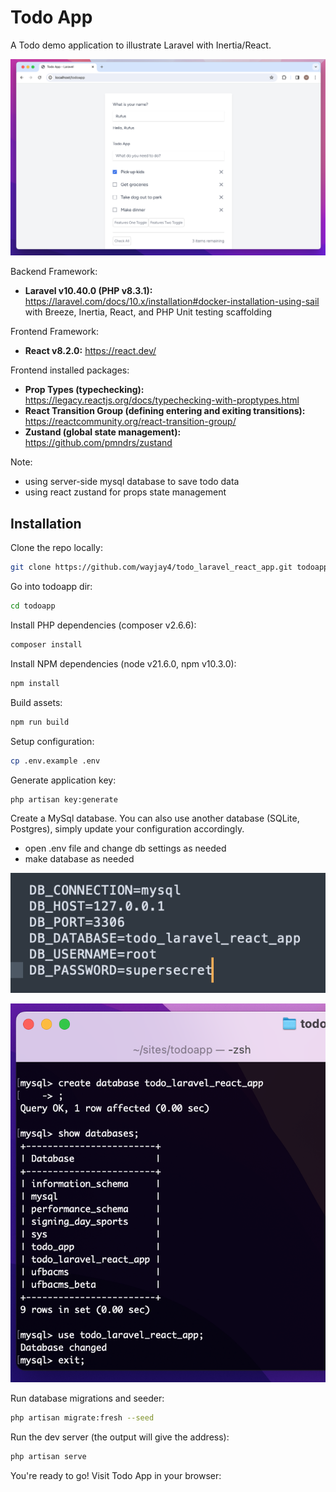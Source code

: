 # Todo App

A Todo demo application to illustrate Laravel with Inertia/React.

![TodoApp_screenshot.png](public/images/TodoApp_screenshot.png)

Backend Framework:
- **Laravel v10.40.0 (PHP v8.3.1):** https://laravel.com/docs/10.x/installation#docker-installation-using-sail
with Breeze, Inertia, React, and PHP Unit testing scaffolding

Frontend Framework:
- **React v8.2.0:** https://react.dev/

Frontend installed packages:
- **Prop Types (typechecking):** https://legacy.reactjs.org/docs/typechecking-with-proptypes.html
- **React Transition Group (defining entering and exiting transitions):** https://reactcommunity.org/react-transition-group/
- **Zustand (global state management):** https://github.com/pmndrs/zustand

Note:
- using server-side mysql database to save todo data
- using react zustand for props state management

## Installation

Clone the repo locally:

```sh
git clone https://github.com/wayjay4/todo_laravel_react_app.git todoapp
```

Go into todoapp dir:

```sh
cd todoapp
```

Install PHP dependencies (composer v2.6.6):

```sh
composer install
```

Install NPM dependencies (node v21.6.0, npm v10.3.0):

```sh
npm install
```

Build assets:

```sh
npm run build
```

Setup configuration:

```sh
cp .env.example .env
```

Generate application key:

```sh
php artisan key:generate
```

Create a MySql database. You can also use another database (SQLite, Postgres), simply update your configuration accordingly.

- open .env file and change db settings as needed
- make database as needed

![env_conf_mysql_setting_screenshot.png](public/images/env_conf_mysql_setting_screenshot.png)

![mysql_make_database_screenshot.png](public%2Fimages%2Fmysql_make_database_screenshot.png)

Run database migrations and seeder:

```sh
php artisan migrate:fresh --seed
```

Run the dev server (the output will give the address):

```sh
php artisan serve
```

You're ready to go! Visit Todo App in your browser:


